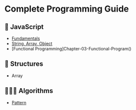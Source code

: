 # Complete Programming Guide

## 🥋 JavaScript
- [Fundamentals](Chapter-01-Fundamentals)
- [String, Array, Object](Chapter-02-String-Array-Object)
- [Functional Programming]Chapter-03-Functional-Program()

## 🧩 Structures
- Array

## 👨🏻‍💻 Algorithms
- [Pattern](Chapter-00-Pattern-and-Basics)
